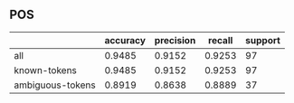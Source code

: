 
## POS

|                  | accuracy | precision | recall | support |
|------------------|----------|-----------|--------|---------|
| all              | 0.9485   | 0.9152    | 0.9253 | 97      |
| known-tokens     | 0.9485   | 0.9152    | 0.9253 | 97      |
| ambiguous-tokens | 0.8919   | 0.8638    | 0.8889 | 37      |

